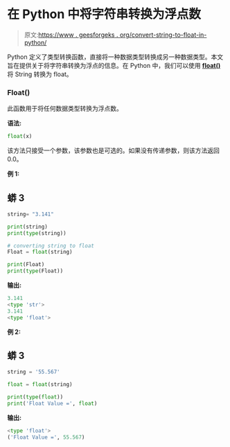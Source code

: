 # 在 Python 中将字符串转换为浮点数

> 原文:[https://www . geesforgeks . org/convert-string-to-float-in-python/](https://www.geeksforgeeks.org/convert-string-to-float-in-python/)

Python 定义了类型转换函数，直接将一种数据类型转换成另一种数据类型。本文旨在提供关于将字符串转换为浮点的信息。在 Python 中，我们可以使用 [**float()**](https://www.geeksforgeeks.org/float-in-python/) 将 String 转换为 float。

### **Float()**

此函数用于将任何数据类型转换为浮点数。

**语法:**

```py
float(x)
```

该方法只接受一个参数，该参数也是可选的。如果没有传递参数，则该方法返回 0.0。

**例 1:**

## 蟒 3

```py
string= "3.141"

print(string)
print(type(string))

# converting string to float
Float = float(string)  

print(Float)
print(type(Float))
```

**输出:**

```py
3.141
<type 'str'>
3.141
<type 'float'>
```

**例 2:**

## 蟒 3

```py
string = '55.567'

float = float(string)

print(type(float))
print('Float Value =', float)
```

**输出:**

```py
<type 'float'>
('Float Value =', 55.567)
```